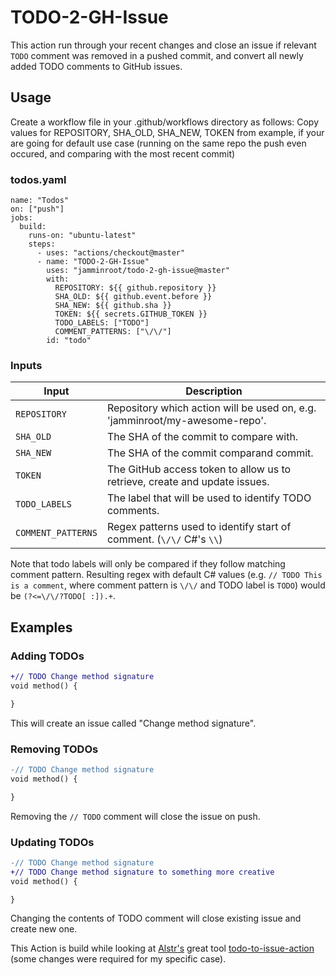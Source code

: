 # TODO-2-GH-Issue

This action run through your recent changes and close an issue if relevant `TODO` comment was removed in a pushed commit, and convert all newly added TODO comments to GitHub issues.

## Usage

Create a workflow file in your .github/workflows directory as follows:
Copy values for REPOSITORY, SHA_OLD, SHA_NEW, TOKEN from example, if your are going for default use case (running on the same repo the push even occured, and comparing with the most recent commit)
 
### todos.yaml

    name: "Todos"
    on: ["push"]
    jobs:
      build:
        runs-on: "ubuntu-latest"
        steps:
          - uses: "actions/checkout@master"
          - name: "TODO-2-GH-Issue"
            uses: "jamminroot/todo-2-gh-issue@master"
            with:
              REPOSITORY: ${{ github.repository }}
              SHA_OLD: ${{ github.event.before }}
              SHA_NEW: ${{ github.sha }}
              TOKEN: ${{ secrets.GITHUB_TOKEN }}
              TODO_LABELS: ["TODO"]
              COMMENT_PATTERNS: ["\/\/"]
            id: "todo"

### Inputs

| Input    | Description |
|----------|-------------|
| `REPOSITORY` | Repository which action will be used on, e.g. 'jamminroot/my-awesome-repo'. |
| `SHA_OLD` | The SHA of the commit to compare with. |
| `SHA_NEW` | The SHA of the commit comparand commit. |
| `TOKEN` | The GitHub access token to allow us to retrieve, create and update issues. |
| `TODO_LABELS` | The label that will be used to identify TODO comments.|
| `COMMENT_PATTERNS` | Regex patterns used to identify start of comment. (`\/\/` C#'s `\\`) |

Note that todo labels will only be compared if they follow matching comment pattern. 
Resulting regex with default C# values (e.g. `// TODO This is a comment`, where comment pattern is `\/\/` and TODO label is `TODO`) would be `(?<=\/\/?TODO[ :]).+`.

## Examples

### Adding TODOs

```diff
+// TODO Change method signature
void method() {

}
```

This will create an issue called "Change method signature".

### Removing TODOs

```diff
-// TODO Change method signature
void method() {

}
```

Removing the `// TODO` comment will close the issue on push.

### Updating TODOs

```diff
-// TODO Change method signature
+// TODO Change method signature to something more creative
void method() {

}
```

Changing the contents of TODO comment will close existing issue and create new one.

This Action is build while looking at [Alstr's](https://github.com/alstr) great tool [todo-to-issue-action](https://github.com/alstr/todo-to-issue-action) (some changes were required for my specific case).